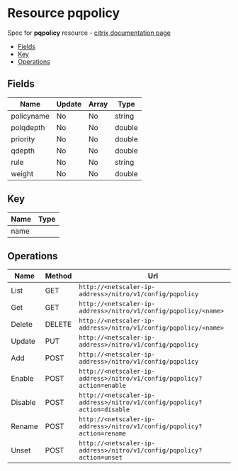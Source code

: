# Resource pqpolicy

Spec for **pqpolicy** resource - [citrix documentation page](https://developer-docs.citrix.com/projects/netscaler-nitro-api/en/11.0/configuration/priority-queuing/pqpolicy/pqpolicy/)

- [Fields](#fields)
- [Key](#key)
- [Operations](#operations)

## Fields

| Name | Update | Array | Type |
|----|----|----|----|
|policyname|No|No|string|
|polqdepth|No|No|double|
|priority|No|No|double|
|qdepth|No|No|double|
|rule|No|No|string|
|weight|No|No|double|

## Key

| Name | Type |
|----|----|
| name |  |

## Operations

| Name | Method | Url |
|----|----|----|
| List | GET | `http://<netscaler-ip-address>/nitro/v1/config/pqpolicy` |
| Get | GET | `http://<netscaler-ip-address>/nitro/v1/config/pqpolicy/<name>` |
| Delete | DELETE | `http://<netscaler-ip-address>/nitro/v1/config/pqpolicy/<name>` |
| Update | PUT | `http://<netscaler-ip-address>/nitro/v1/config/pqpolicy` |
| Add | POST | `http://<netscaler-ip-address>/nitro/v1/config/pqpolicy` |
| Enable | POST | `http://<netscaler-ip-address>/nitro/v1/config/pqpolicy?action=enable` |
| Disable | POST | `http://<netscaler-ip-address>/nitro/v1/config/pqpolicy?action=disable` |
| Rename | POST | `http://<netscaler-ip-address>/nitro/v1/config/pqpolicy?action=rename` |
| Unset | POST | `http://<netscaler-ip-address>/nitro/v1/config/pqpolicy?action=unset` |


